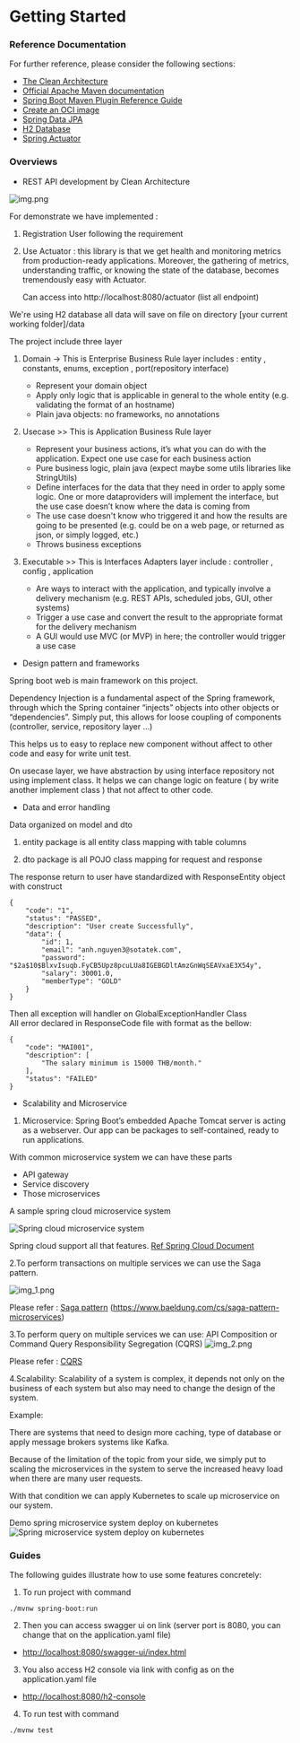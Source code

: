 # Getting Started

### Reference Documentation
For further reference, please consider the following sections:
* [The Clean Architecture](https://blog.cleancoder.com/uncle-bob/2012/08/13/the-clean-architecture.html)
* [Official Apache Maven documentation](https://maven.apache.org/guides/index.html)
* [Spring Boot Maven Plugin Reference Guide](https://docs.spring.io/spring-boot/docs/2.7.2/maven-plugin/reference/html/)
* [Create an OCI image](https://docs.spring.io/spring-boot/docs/2.7.2/maven-plugin/reference/html/#build-image)
* [Spring Data JPA](https://docs.spring.io/spring-boot/docs/2.7.2/reference/htmlsingle/#data.sql.jpa-and-spring-data)
* [H2 Database](https://www.h2database.com/html/tutorial.html)
* [Spring Actuator](https://www.h2database.com/html/tutorial.html)

### Overviews
* REST API development by Clean Architecture

![img.png](img.png)



For demonstrate we have implemented :
1. Registration User following the requirement
2. Use Actuator : this library is that we get health and monitoring metrics from production-ready applications. Moreover, the gathering of metrics, understanding traffic, or knowing the state of the database, becomes tremendously easy with Actuator.
   
    Can access into http://localhost:8080/actuator (list all endpoint)
    

We're using H2 database all data will save on file on directory [your current working folder]/data

The project include three layer
1. Domain -> This is Enterprise Business Rule layer  includes : entity , constants, enums, exception , port(repository interface)
   - Represent your domain object
   - Apply only logic that is applicable in general to the whole entity (e.g. validating the format of an hostname)
   - Plain java objects: no frameworks, no annotations
2. Usecase >> This is Application Business Rule layer 

   - Represent your business actions, it’s what you can do with the application. Expect one use case for each business action
   - Pure business logic, plain java (expect maybe some utils libraries like StringUtils)
   - Define interfaces for the data that they need in order to apply some logic. One or more dataproviders will implement the interface, but the use case doesn’t know where the data is coming from
   - The use case doesn't know who triggered it and how the results are going to be presented (e.g. could be on a web page, or returned as json, or simply logged, etc.)
   - Throws business exceptions
3. Executable >> This is Interfaces Adapters layer include : controller , config , application

   - Are ways to interact with the application, and typically involve a delivery mechanism (e.g. REST APIs, scheduled jobs, GUI, other systems)
   - Trigger a use case and convert the result to the appropriate format for the delivery mechanism
   - A GUI would use MVC (or MVP) in here; the controller would trigger a use case

* Design pattern and frameworks

Spring boot web is main framework on this project.

Dependency Injection is a fundamental aspect of the Spring framework, through which the Spring container “injects” objects into other objects or “dependencies”.
Simply put, this allows for loose coupling of components (controller, service, repository layer ...)

This helps us to easy to replace new component without affect to other code and easy for write unit test.

On usecase layer, we have abstraction by using interface repository not using implement class.
It helps we can change logic on feature ( by write another implement class ) that not affect to other code.
* Data and error handling

Data organized on model and dto

1. entity package is all entity class mapping with table columns 

2. dto package is all POJO class mapping for request and response

The response return to user have standardized with ResponseEntity object with construct

````
{
    "code": "1",
    "status": "PASSED",
    "description": "User create Successfully",
    "data": {
        "id": 1,
        "email": "anh.nguyen3@sotatek.com",
        "password": "$2a$10$BlxvIsuqb.FyCB5Upz8pcuLUa8IGEBGDltAmzGnWqSEAVxaE3X54y",
        "salary": 30001.0,
        "memberType": "GOLD"
    }
}
````

Then all exception will handler on GlobalExceptionHandler Class  
All error declared in ResponseCode file with format as the bellow:

````
{
    "code": "MAI001",
    "description": [
        "The salary minimum is 15000 THB/month."
    ],
    "status": "FAILED"
}
````

* Scalability and  Microservice
1. Microservice: Spring Boot’s embedded Apache Tomcat server is acting as a webserver. Our app can be packages to self-contained, ready to run applications.

With common microservice system we can have these parts
  + API gateway 
  + Service discovery
  + Those microservices


A sample spring cloud microservice system

![Spring cloud microservice system](https://ucarecdn.com/5081c764-f5ac-4cb7-bd08-6f902d850071/)

Spring cloud support all that features.
[Ref Spring Cloud Document](https://spring.io/microservices)

2.To perform transactions on multiple services we can use the Saga pattern.

![img_1.png](img_1.png)

Please refer  :
[Saga pattern](https://www.baeldung.com/cs/saga-pattern-microservices) (https://www.baeldung.com/cs/saga-pattern-microservices)

3.To perform query on multiple services we can use: API Composition or Command Query Responsibility Segregation (CQRS)
![img_2.png](img_2.png)

Please refer :
[ CQRS](https://www.baeldung.com/cqrs-event-sourcing-java)

4.Scalability: 
Scalability of a system is complex, it depends not only on the business of each system but also may need to change the design of the system.

Example: 

There are systems that need to design more caching, type of database or apply message brokers systems like Kafka.

Because of the limitation of the topic from your side, we simply put to scaling the microservices in the system to serve the increased heavy load when there are many user requests.

With that condition we can apply Kubernetes to scale up microservice on our system.

Demo spring microservice system deploy on kubernetes
![Spring microservice system deploy on kubernetes](https://i0.wp.com/piotrminkowski.com/wp-content/uploads/2020/11/spring-boot-autoscaler-on-kubernetes-arch.png)

### Guides
The following guides illustrate how to use some features concretely:

1. To run project with command
````
./mvnw spring-boot:run
````
2. Then you can access swagger ui on link 
(server port is 8080, you can change that on the application.yaml file)
* [http://localhost:8080/swagger-ui/index.html](http://localhost:8080/swagger-ui/index.html)
3. You also access H2 console via link with config as on the application.yaml file 
* [http://localhost:8080/h2-console](http://localhost:8080/h2-console)
4. To run test with command
````
./mvnw test
````

